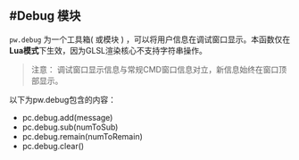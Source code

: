 #Debug 模块
---

```pw.debug``` 为一个工具箱( 或模块 ) ，可以将用户信息在调试窗口显示。本函数仅在**Lua模式**下生效，因为GLSL渲染核心不支持字符串操作。

> 注意： 调试窗口显示信息与常规CMD窗口信息对立，新信息始终在窗口顶部显示。

以下为pw.debug包含的内容：
- pc.debug.add(message)
- pc.debug.sub(numToSub)
- pc.debug.remain(numToRemain)
- pc.debug.clear()